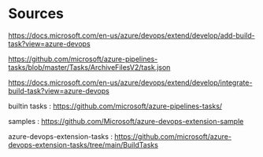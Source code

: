 # Sources

https://docs.microsoft.com/en-us/azure/devops/extend/develop/add-build-task?view=azure-devops


https://github.com/microsoft/azure-pipelines-tasks/blob/master/Tasks/ArchiveFilesV2/task.json

https://docs.microsoft.com/en-us/azure/devops/extend/develop/integrate-build-task?view=azure-devops


builtin tasks : https://github.com/microsoft/azure-pipelines-tasks/

samples : https://github.com/Microsoft/azure-devops-extension-sample

azure-devops-extension-tasks : https://github.com/microsoft/azure-devops-extension-tasks/tree/main/BuildTasks


